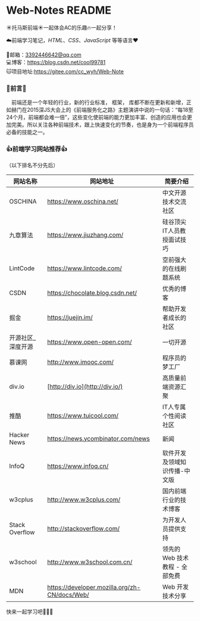 # Web-Notes README
:sunny:托马斯前端:sunny:一起体会AC的乐趣:fire:一起分享！

:cloud:前端学习笔记，*HTML*、*CSS*、*JavaScript* 等等语言:heart:

:e-mail:邮箱：<3392446642@qq.com><br>
:computer:博客：<https://blog.csdn.net/cool99781><br>
:cat:项目地址:<https://gitee.com/cc_wyh/Web-Note>

### :book:前言:book:
&emsp;前端还是一个年轻的行业，新的行业标准， 框架， 库都不断在更新和新增，正如赫门在2015深JS大会上的《前端服务化之路》主题演讲中说的一句话：“每18至24个月，前端都会难一倍”，这些变化使前端的能力更加丰富、创造的应用也会更加完美。所以关注各种前端技术，跟上快速变化的节奏，也是身为一个前端程序员必备的技能之一。


### :thumbsup:前端学习网站推荐:thumbsup:


（以下排名不分先后）

| 网站名称          | 网站地址                                      | 简要介绍                       |
| ----------------- | --------------------------------------------- | ------------------------------ |
| OSCHINA           | https://www.oschina.net/                      | 中文开源技术交流社区           |
| 九章算法          | https://www.jiuzhang.com/                     | 硅谷顶尖IT人员教授面试技巧     |
| LintCode          | https://www.lintcode.com/                     | 空前强大的在线刷题系统         |
| CSDN              | https://chocolate.blog.csdn.net/              | 优秀的博客                     |
| 掘金              | https://juejin.im/                            | 帮助开发者成长的社区           |
| 开源社区_深度开源 | https://www.open-open.com/                    | 一切开源                       |
| 慕课网            | http://www.imooc.com/                         | 程序员的梦工厂                 |
| div.io            | [http://div.io](http://div.io/)               | 高质量前端资源汇聚             |
| 推酷              | https://www.tuicool.com/                      | IT人专属个性阅读社区           |
| Hacker News       | https://news.ycombinator.com/news             | 新闻                           |
| InfoQ             | https://www.infoq.cn/                         | 软件开发及领域知识传播-中文版  |
| w3cplus           | http://www.w3cplus.com/                       | 国内前端行业的技术博客         |
| Stack Overflow    | http://stackoverflow.com/                     | 为开发人员提供支持             |
| w3school          | http://www.w3school.com.cn/                   | 领先的 Web 技术教程 - 全部免费 |
| MDN               | https://developer.mozilla.org/zh-CN/docs/Web/ | Web 开发技术分享               |


快来一起学习吧:chicken::chicken::chicken:
